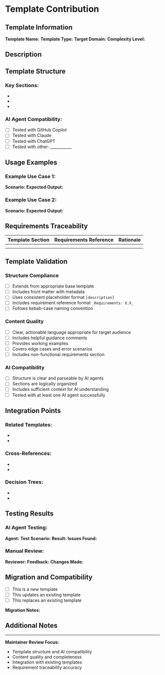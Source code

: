 # Template Contribution

## Template Information

**Template Name:** 
**Template Type:** <!-- spec.md, plan.md, tasks.md, or custom -->
**Target Domain:** <!-- e.g., frontend, backend, API, mobile, general -->
**Complexity Level:** <!-- basic, intermediate, advanced -->

## Description

<!-- Describe the template and its intended use case -->

## Template Structure

<!-- Describe the key sections and structure of your template -->

### Key Sections:
- 
- 
- 

### AI Agent Compatibility:
- [ ] Tested with GitHub Copilot
- [ ] Tested with Claude
- [ ] Tested with ChatGPT
- [ ] Tested with other: ___________

## Usage Examples

<!-- Provide examples of how this template would be used -->

### Example Use Case 1:
**Scenario:** 
**Expected Output:** 

### Example Use Case 2:
**Scenario:** 
**Expected Output:** 

## Requirements Traceability

<!-- Map template sections to specific requirements -->

| Template Section | Requirements Reference | Rationale |
|------------------|----------------------|-----------|
|                  |                      |           |
|                  |                      |           |

## Template Validation

### Structure Compliance
- [ ] Extends from appropriate base template
- [ ] Includes front matter with metadata
- [ ] Uses consistent placeholder format `[description]`
- [ ] Includes requirement reference format `_Requirements: X.X_`
- [ ] Follows kebab-case naming convention

### Content Quality
- [ ] Clear, actionable language appropriate for target audience
- [ ] Includes helpful guidance comments
- [ ] Provides working examples
- [ ] Covers edge cases and error scenarios
- [ ] Includes non-functional requirements section

### AI Compatibility
- [ ] Structure is clear and parseable by AI agents
- [ ] Sections are logically organized
- [ ] Includes sufficient context for AI understanding
- [ ] Tested with at least one AI agent successfully

## Integration Points

<!-- How does this template integrate with existing resources? -->

### Related Templates:
- 
- 

### Cross-References:
- 
- 

### Decision Trees:
- 
- 

## Testing Results

<!-- Document your testing process and results -->

### AI Agent Testing:
**Agent:** 
**Test Scenario:** 
**Result:** 
**Issues Found:** 

### Manual Review:
**Reviewer:** 
**Feedback:** 
**Changes Made:** 

## Migration and Compatibility

<!-- If this updates an existing template -->

- [ ] This is a new template
- [ ] This updates an existing template
- [ ] This replaces an existing template

**Migration Notes:** 
<!-- If applicable, describe how users should migrate from old template -->

## Additional Notes

<!-- Any additional context, limitations, or future improvements -->

---

**Maintainer Review Focus:**
- Template structure and AI compatibility
- Content quality and completeness  
- Integration with existing templates
- Requirement traceability accuracy